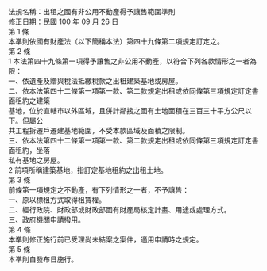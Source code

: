 法規名稱：出租之國有非公用不動產得予讓售範圍準則  
修正日期：民國 100 年 09 月 26 日  
第 1 條  
本準則依國有財產法（以下簡稱本法）第四十九條第二項規定訂定之。  
第 2 條  
1 本法第四十九條第一項得予讓售之非公用不動產，以符合下列各款情形之一者為限：  
一、依遺產及贈與稅法抵繳稅款之出租建築基地或房屋。  
二、依本法第四十二條第一項第一款、第二款規定出租或依同條第三項規定訂定書面租約之建築  
基地，位於直轄市以外區域，且併計鄰接之國有土地面積在三百三十平方公尺以下。但屬公  
共工程拆遷戶遷建基地範圍，不受本款區域及面積之限制。  
三、依本法第四十二條第一項第一款、第二款規定出租或依同條第三項規定訂定書面租約，坐落  
私有基地之房屋。  
2 前項所稱建築基地，指訂定基地租約之出租土地。  
第 3 條  
前條第一項規定之不動產，有下列情形之一者，不予讓售：  
一、原以標租方式取得租賃權。  
二、經行政院、財政部或財政部國有財產局核定計畫、用途或處理方式。  
三、政府機關申請撥用。  
第 4 條  
本準則修正施行前已受理尚未結案之案件，適用申請時之規定。  
第 5 條  
本準則自發布日施行。  


